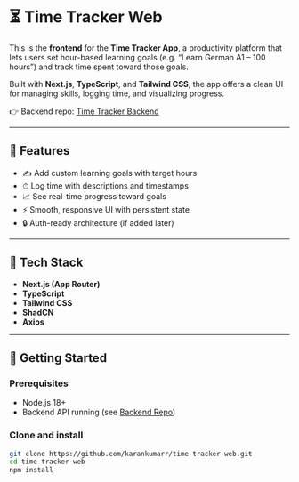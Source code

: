 # ⏳ Time Tracker Web

This is the **frontend** for the **Time Tracker App**, a productivity platform that lets users set hour-based learning goals (e.g. “Learn German A1 – 100 hours”) and track time spent toward those goals.

Built with **Next.js**, **TypeScript**, and **Tailwind CSS**, the app offers a clean UI for managing skills, logging time, and visualizing progress.

👉 Backend repo: [Time Tracker Backend](https://github.com/karankumarr/time-tracker)

---

## 🌟 Features

- ✍️ Add custom learning goals with target hours
- ⏱ Log time with descriptions and timestamps
- 📈 See real-time progress toward goals
- ⚡️ Smooth, responsive UI with persistent state
- 🔒 Auth-ready architecture (if added later)

---

## 🔧 Tech Stack

- **Next.js (App Router)**
- **TypeScript**
- **Tailwind CSS**
- **ShadCN**
- **Axios**

---

## 🏁 Getting Started

### Prerequisites

- Node.js 18+
- Backend API running (see [Backend Repo](https://github.com/karankumarr/time-tracker))

### Clone and install

```bash
git clone https://github.com/karankumarr/time-tracker-web.git
cd time-tracker-web
npm install
